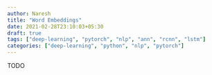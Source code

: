 ```yaml
---
author: Naresh
title: "Word Embeddings"
date: 2021-02-28T23:10:03+05:30
draft: true
tags: ["deep-learning", "pytorch", "nlp", "ann", "rcnn", "lstm"]
categories: ["deep-learning", "python", "nlp", "pytorch"]
---
```


TODO
